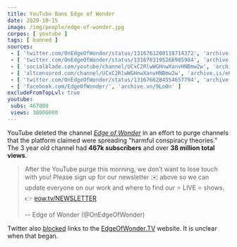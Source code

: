 ```yaml
---
title: YouTube Bans Edge of Wonder
date: 2020-10-15
image: /img/people/edge-of-wonder.jpg
corpos: [ youtube ]
tags: [ banned ]
sources:
 - [ 'twitter.com/OnEdgeOfWonder/status/1316761200118714372', 'archive.is/cqpvn' ]
 - [ 'twitter.com/OnEdgeOfWonder/status/1316783195266985984', 'archive.is/OSo7p' ]
 - [ 'socialblade.com/youtube/channel/UCxC2RlwWGHnwXanvHNBmw2w', 'archive.is/UTa3p' ]
 - [ 'altcensored.com/channel/UCxC2RlwWGHnwXanvHNBmw2w', 'archive.is/eHKgA' ]
 - [ 'twitter.com/OnEdgeOfWonder/status/1316766284554657794', 'archive.is/m9KGF' ]
 - [ 'facebook.com/EdgeOfWonder/', 'archive.vn/9LoOn' ]
excludeFromTopLvl: true
youtube:
 subs: 467000
 views: 38000000
---
```


YouTube deleted the channel [_Edge of Wonder_](https://edgeofwonder.tv) in an effort to
purge channels that the platform claimed were spreading "harmful conspiracy
theories." The 3 year old channel had **467k subscribers** and over **38
million total views**.

> After the YouTube purge this morning, we don’t want to lose touch with you!
> Please sign up for our newsletter :envelope: above so we can update everyone
> on our work and where to find our :star: LIVE :star: shows. :point_right:
> [eow.tv/NEWSLETTER](http://eow.tv/NEWSLETTER)
>
> -- Edge of Wonder (@OnEdgeOfWonder) [](https://archive.is/OSo7p)

Twitter also [blocked](https://archive.is/DHQ38) links to the
[EdgeOfWonder.TV](https://edgeofwonder.tv) website. It is unclear when that
began.
